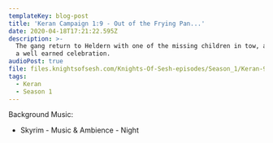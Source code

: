 ```yaml
---
templateKey: blog-post
title: 'Keran Campaign 1:9 - Out of the Frying Pan...'
date: 2020-04-18T17:21:22.595Z
description: >-
  The gang return to Heldern with one of the missing children in tow, and enjoy
  a well earned celebration.
audioPost: true
file: files.knightsofsesh.com/Knights-Of-Sesh-episodes/Season_1/Keran-9.mp3
tags:
  - Keran
  - Season 1
---
```

Background Music:
* Skyrim - Music & Ambience - Night
